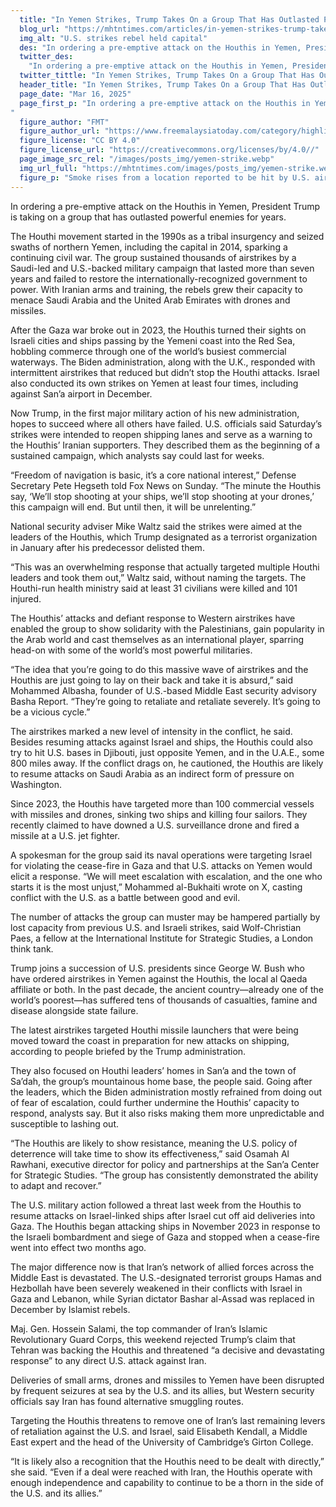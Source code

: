 ```yaml
---
  title: "In Yemen Strikes, Trump Takes On a Group That Has Outlasted Powerful Foes"
  blog_url: "https://mhtntimes.com/articles/in-yemen-strikes-trump-takes-on-a-group-that-has-outlasted-powerful-foes"
  img_alt: "U.S. strikes rebel held capital"
  des: "In ordering a pre-emptive attack on the Houthis in Yemen, President Trump is taking on a group that has outlasted powerful enemies for years."
  twitter_des:
    "In ordering a pre-emptive attack on the Houthis in Yemen, President Trump is taking on a group that has outlasted powerful enemies for years."
  twitter_tittle: "In Yemen Strikes, Trump Takes On a Group That Has Outlasted Powerful Foes"
  header_title: "In Yemen Strikes, Trump Takes On a Group That Has Outlasted Powerful Foes"
  page_date: "Mar 16, 2025"
  page_first_p: "In ordering a pre-emptive attack on the Houthis in Yemen, President Trump is taking on a group that has outlasted powerful enemies for years.The Houthi movement started in the 1990s as a tribal insurgency and seized swaths of northern Yemen, including the capital in 2014, sparking a continuing civil war. The group sustained thousands of airstrikes by a Saudi-led and U.S.-backed military campaign that lasted more than seven years and failed to restore the internationally-recognized government to power. With Iranian arms and training, the rebels grew their capacity to menace Saudi Arabia and the United Arab Emirates with drones and missiles. 
"
  figure_author: "FMT"
  figure_author_url: "https://www.freemalaysiatoday.com/category/highlight/2025/03/16/us-strikes-yemens-houthis-as-trump-vows-end-to-shipping-threat/"
  figure_license: "CC BY 4.0"
  figure_license_url: "https://creativecommons.org/licenses/by/4.0//"
  page_image_src_rel: "/images/posts_img/yemen-strike.webp"
  img_url_full: "https://mhtntimes.com/images/posts_img/yemen-strike.webp"
  figure_p: "Smoke rises from a location reported to be hit by U.S. airstrike in revel held capital."
---
```


In ordering a pre-emptive attack on the Houthis in Yemen, President Trump is taking on a group that has outlasted powerful enemies for years.

The Houthi movement started in the 1990s as a tribal insurgency and seized swaths of northern Yemen, including the capital in 2014, sparking a continuing civil war. The group sustained thousands of airstrikes by a Saudi-led and U.S.-backed military campaign that lasted more than seven years and failed to restore the internationally-recognized government to power. With Iranian arms and training, the rebels grew their capacity to menace Saudi Arabia and the United Arab Emirates with drones and missiles.

After the Gaza war broke out in 2023, the Houthis turned their sights on Israeli cities and ships passing by the Yemeni coast into the Red Sea, hobbling commerce through one of the world’s busiest commercial waterways. The Biden administration, along with the U.K., responded with intermittent airstrikes that reduced but didn’t stop the Houthi attacks. Israel also conducted its own strikes on Yemen at least four times, including against San’a airport in December.

Now Trump, in the first major military action of his new administration, hopes to succeed where all others have failed. U.S. officials said Saturday’s strikes were intended to reopen shipping lanes and serve as a warning to the Houthis’ Iranian supporters. They described them as the beginning of a sustained campaign, which analysts say could last for weeks.

“Freedom of navigation is basic, it’s a core national interest,” Defense Secretary Pete Hegseth told Fox News on Sunday. “The minute the Houthis say, ‘We’ll stop shooting at your ships, we’ll stop shooting at your drones,’ this campaign will end. But until then, it will be unrelenting.”

National security adviser Mike Waltz said the strikes were aimed at the leaders of the Houthis, which Trump designated as a terrorist organization in January after his predecessor delisted them.

“This was an overwhelming response that actually targeted multiple Houthi leaders and took them out,” Waltz said, without naming the targets. The Houthi-run health ministry said at least 31 civilians were killed and 101 injured.

The Houthis’ attacks and defiant response to Western airstrikes have enabled the group to show solidarity with the Palestinians, gain popularity in the Arab world and cast themselves as an international player, sparring head-on with some of the world’s most powerful militaries.

“The idea that you’re going to do this massive wave of airstrikes and the Houthis are just going to lay on their back and take it is absurd,” said Mohammed Albasha, founder of U.S.-based Middle East security advisory Basha Report. “They’re going to retaliate and retaliate severely. It’s going to be a vicious cycle.”

The airstrikes marked a new level of intensity in the conflict, he said. Besides resuming attacks against Israel and ships, the Houthis could also try to hit U.S. bases in Djibouti, just opposite Yemen, and in the U.A.E., some 800 miles away. If the conflict drags on, he cautioned, the Houthis are likely to resume attacks on Saudi Arabia as an indirect form of pressure on Washington.

Since 2023, the Houthis have targeted more than 100 commercial vessels with missiles and drones, sinking two ships and killing four sailors. They recently claimed to have downed a U.S. surveillance drone and fired a missile at a U.S. jet fighter.

A spokesman for the group said its naval operations were targeting Israel for violating the cease-fire in Gaza and that U.S. attacks on Yemen would elicit a response. “We will meet escalation with escalation, and the one who starts it is the most unjust,” Mohammed al-Bukhaiti wrote on X, casting conflict with the U.S. as a battle between good and evil.

The number of attacks the group can muster may be hampered partially by lost capacity from previous U.S. and Israeli strikes, said Wolf-Christian Paes, a fellow at the International Institute for Strategic Studies, a London think tank.

Trump joins a succession of U.S. presidents since George W. Bush who have ordered airstrikes in Yemen against the Houthis, the local al Qaeda affiliate or both. In the past decade, the ancient country—already one of the world’s poorest—has suffered tens of thousands of casualties, famine and disease alongside state failure.

The latest airstrikes targeted Houthi missile launchers that were being moved toward the coast in preparation for new attacks on shipping, according to people briefed by the Trump administration.

They also focused on Houthi leaders’ homes in San’a and the town of Sa’dah, the group’s mountainous home base, the people said. Going after the leaders, which the Biden administration mostly refrained from doing out of fear of escalation, could further undermine the Houthis’ capacity to respond, analysts say. But it also risks making them more unpredictable and susceptible to lashing out.

“The Houthis are likely to show resistance, meaning the U.S. policy of deterrence will take time to show its effectiveness,” said Osamah Al Rawhani, executive director for policy and partnerships at the San’a Center for Strategic Studies. “The group has consistently demonstrated the ability to adapt and recover.”

The U.S. military action followed a threat last week from the Houthis to resume attacks on Israel-linked ships after Israel cut off aid deliveries into Gaza. The Houthis began attacking ships in November 2023 in response to the Israeli bombardment and siege of Gaza and stopped when a cease-fire went into effect two months ago.

The major difference now is that Iran’s network of allied forces across the Middle East is devastated. The U.S.-designated terrorist groups Hamas and Hezbollah have been severely weakened in their conflicts with Israel in Gaza and Lebanon, while Syrian dictator Bashar al-Assad was replaced in December by Islamist rebels.

Maj. Gen. Hossein Salami, the top commander of Iran’s Islamic Revolutionary Guard Corps, this weekend rejected Trump’s claim that Tehran was backing the Houthis and threatened “a decisive and devastating response” to any direct U.S. attack against Iran.

Deliveries of small arms, drones and missiles to Yemen have been disrupted by frequent seizures at sea by the U.S. and its allies, but Western security officials say Iran has found alternative smuggling routes.

Targeting the Houthis threatens to remove one of Iran’s last remaining levers of retaliation against the U.S. and Israel, said Elisabeth Kendall, a Middle East expert and the head of the University of Cambridge’s Girton College.

“It is likely also a recognition that the Houthis need to be dealt with directly,” she said. “Even if a deal were reached with Iran, the Houthis operate with enough independence and capability to continue to be a thorn in the side of the U.S. and its allies.”
